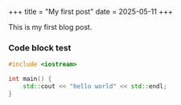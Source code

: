 +++
title = "My first post"
date = 2025-05-11
+++

This is my first blog post.

### Code block test
```c++
#include <iostream>

int main() {
	std::cout << "hello world" << std::endl;
}
```

